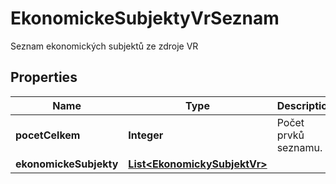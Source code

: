 

# EkonomickeSubjektyVrSeznam

Seznam ekonomických subjektů ze zdroje VR

## Properties

| Name | Type | Description | Notes |
|------------ | ------------- | ------------- | -------------|
|**pocetCelkem** | **Integer** | Počet prvků seznamu. |  [optional] |
|**ekonomickeSubjekty** | [**List&lt;EkonomickySubjektVr&gt;**](EkonomickySubjektVr.md) |  |  [optional] |



